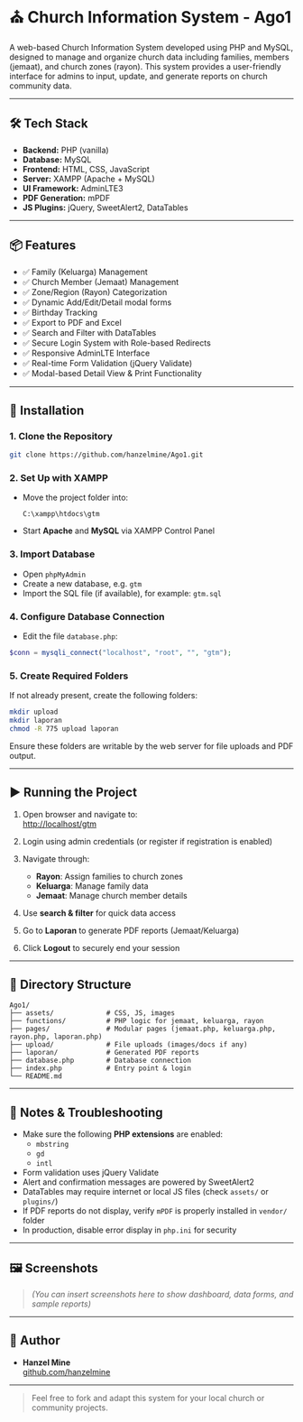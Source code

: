 # ⛪ Church Information System - Ago1

A web-based Church Information System developed using PHP and MySQL, designed to manage and organize church data including families, members (jemaat), and church zones (rayon). This system provides a user-friendly interface for admins to input, update, and generate reports on church community data.

---

## 🛠️ Tech Stack

- **Backend:** PHP (vanilla)
- **Database:** MySQL
- **Frontend:** HTML, CSS, JavaScript
- **Server:** XAMPP (Apache + MySQL)
- **UI Framework:** AdminLTE3
- **PDF Generation:** mPDF
- **JS Plugins:** jQuery, SweetAlert2, DataTables

---

## 📦 Features

- ✅ Family (Keluarga) Management
- ✅ Church Member (Jemaat) Management
- ✅ Zone/Region (Rayon) Categorization
- ✅ Dynamic Add/Edit/Detail modal forms
- ✅ Birthday Tracking
- ✅ Export to PDF and Excel
- ✅ Search and Filter with DataTables
- ✅ Secure Login System with Role-based Redirects
- ✅ Responsive AdminLTE Interface
- ✅ Real-time Form Validation (jQuery Validate)
- ✅ Modal-based Detail View & Print Functionality

---

## 🚀 Installation

### 1. Clone the Repository

```bash
git clone https://github.com/hanzelmine/Ago1.git
```

### 2. Set Up with XAMPP

- Move the project folder into:
  ```
  C:\xampp\htdocs\gtm
  ```
- Start **Apache** and **MySQL** via XAMPP Control Panel

### 3. Import Database

- Open `phpMyAdmin`
- Create a new database, e.g. `gtm`
- Import the SQL file (if available), for example: `gtm.sql`

### 4. Configure Database Connection

- Edit the file `database.php`:

```php
$conn = mysqli_connect("localhost", "root", "", "gtm");
```

### 5. Create Required Folders

If not already present, create the following folders:

```bash
mkdir upload
mkdir laporan
chmod -R 775 upload laporan
```

Ensure these folders are writable by the web server for file uploads and PDF output.

---

## ▶️ Running the Project

1. Open browser and navigate to:  
   [http://localhost/gtm](http://localhost/gtm)

2. Login using admin credentials (or register if registration is enabled)

3. Navigate through:

   - **Rayon**: Assign families to church zones
   - **Keluarga**: Manage family data
   - **Jemaat**: Manage church member details

4. Use **search & filter** for quick data access

5. Go to **Laporan** to generate PDF reports (Jemaat/Keluarga)

6. Click **Logout** to securely end your session

---

## 📁 Directory Structure

```
Ago1/
├── assets/             # CSS, JS, images
├── functions/          # PHP logic for jemaat, keluarga, rayon
├── pages/              # Modular pages (jemaat.php, keluarga.php, rayon.php, laporan.php)
├── upload/             # File uploads (images/docs if any)
├── laporan/            # Generated PDF reports
├── database.php        # Database connection
├── index.php           # Entry point & login
└── README.md
```

---

## 🧠 Notes & Troubleshooting

- Make sure the following **PHP extensions** are enabled:
  - `mbstring`
  - `gd`
  - `intl`
- Form validation uses jQuery Validate
- Alert and confirmation messages are powered by SweetAlert2
- DataTables may require internet or local JS files (check `assets/` or `plugins/`)
- If PDF reports do not display, verify `mPDF` is properly installed in `vendor/` folder
- In production, disable error display in `php.ini` for security

---

## 🖼️ Screenshots

> _(You can insert screenshots here to show dashboard, data forms, and sample reports)_

---

## 👤 Author

- **Hanzel Mine**  
  [github.com/hanzelmine](https://github.com/hanzelmine)

---

> Feel free to fork and adapt this system for your local church or community projects.
